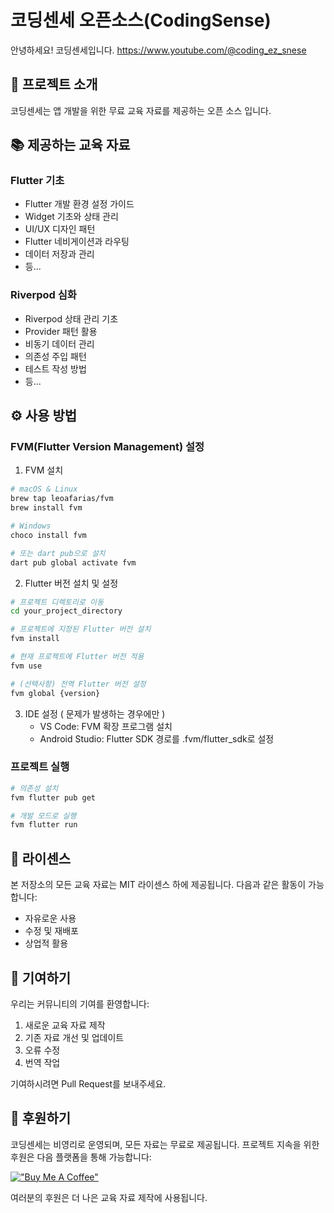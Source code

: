 # 코딩센세 오픈소스(CodingSense)

안녕하세요! 코딩센세입니다.
https://www.youtube.com/@coding_ez_snese

## 🎯 프로젝트 소개

코딩센세는 앱 개발을 위한 무료 교육 자료를 제공하는 오픈 소스 입니다.

## 📚 제공하는 교육 자료

### Flutter 기초
- Flutter 개발 환경 설정 가이드
- Widget 기초와 상태 관리
- UI/UX 디자인 패턴
- Flutter 네비게이션과 라우팅
- 데이터 저장과 관리
- 등...

### Riverpod 심화
- Riverpod 상태 관리 기초
- Provider 패턴 활용
- 비동기 데이터 관리
- 의존성 주입 패턴
- 테스트 작성 방법
- 등...

## ⚙️ 사용 방법

### FVM(Flutter Version Management) 설정

1. FVM 설치
```bash
# macOS & Linux
brew tap leoafarias/fvm
brew install fvm

# Windows
choco install fvm

# 또는 dart pub으로 설치
dart pub global activate fvm
```

2. Flutter 버전 설치 및 설정
```bash
# 프로젝트 디렉토리로 이동
cd your_project_directory

# 프로젝트에 지정된 Flutter 버전 설치
fvm install

# 현재 프로젝트에 Flutter 버전 적용
fvm use

# (선택사항) 전역 Flutter 버전 설정
fvm global {version}
```

3. IDE 설정 ( 문제가 발생하는 경우에만 )
   - VS Code: FVM 확장 프로그램 설치 
   - Android Studio: Flutter SDK 경로를 .fvm/flutter_sdk로 설정

### 프로젝트 실행

```bash
# 의존성 설치
fvm flutter pub get

# 개발 모드로 실행
fvm flutter run
```

## 📝 라이센스

본 저장소의 모든 교육 자료는 MIT 라이센스 하에 제공됩니다. 다음과 같은 활동이 가능합니다:

- 자유로운 사용
- 수정 및 재배포
- 상업적 활용

## 🤝 기여하기

우리는 커뮤니티의 기여를 환영합니다:

1. 새로운 교육 자료 제작
2. 기존 자료 개선 및 업데이트
3. 오류 수정
4. 번역 작업

기여하시려면 Pull Request를 보내주세요.

## 🌟 후원하기

코딩센세는 비영리로 운영되며, 모든 자료는 무료로 제공됩니다. 프로젝트 지속을 위한 후원은 다음 플랫폼을 통해 가능합니다:

[!["Buy Me A Coffee"](https://www.buymeacoffee.com/assets/img/custom_images/orange_img.png)](https://buymeacoffee.com/blueberry95)

여러분의 후원은 더 나은 교육 자료 제작에 사용됩니다.
